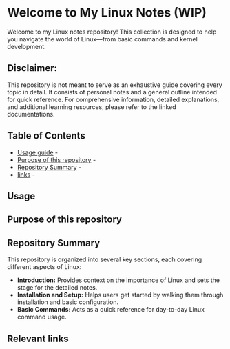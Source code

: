 # Welcome to My Linux Notes (WIP)

Welcome to my Linux notes repository! This collection is designed to help you navigate the world of Linux—from basic commands and kernel development.

## Disclaimer:

This repository is not meant to serve as an exhaustive guide covering every topic in detail. It consists of personal notes and a general outline intended for quick reference. For comprehensive information, detailed explanations, and additional learning resources, please refer to the linked documentations.

## Table of Contents

- [Usage guide](#usage) - 
- [Purpose of this repository](#purpose) -
- [Repository Summary](#repository-summary) - 
- [links](#relevant-links) -
 
## Usage

## Purpose of this repository

## Repository Summary

This repository is organized into several key sections, each covering different aspects of Linux:
- **Introduction:** Provides context on the importance of Linux and sets the stage for the detailed notes.
- **Installation and Setup:** Helps users get started by walking them through installation and basic configuration.
- **Basic Commands:** Acts as a quick reference for day-to-day Linux command usage.

## Relevant links
